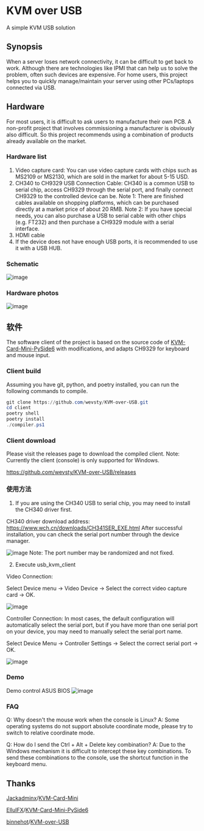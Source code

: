 # KVM over USB
A simple KVM USB solution


## Synopsis
When a server loses network connectivity, it can be difficult to get back to work. Although there are technologies like IPMI that can help us to solve the problem, often such devices are expensive.
For home users, this project helps you to quickly manage/maintain your server using other PCs/laptops connected via USB.


## Hardware
For most users, it is difficult to ask users to manufacture their own PCB.
A non-profit project that involves commissioning a manufacturer is obviously also difficult.
So this project recommends using a combination of products already available on the market.


### Hardware list
1. Video capture card: You can use video capture cards with chips such as MS2109 or MS2130, which are sold in the market for about 5-15 USD.
2. CH340 to CH9329 USB Connection Cable: CH340 is a common USB to serial chip, access CH9329 through the serial port, and finally connect CH9329 to the controlled device can be.
Note 1: There are finished cables available on shopping platforms, which can be purchased directly at a market price of about 20 RMB.
Note 2: If you have special needs, you can also purchase a USB to serial cable with other chips (e.g. FT232) and then purchase a CH9329 module with a serial interface.
3. HDMI cable
4. If the device does not have enough USB ports, it is recommended to use it with a USB HUB.


### Schematic
![image](https://github.com/wevsty/KVM-over-USB/blob/main/document/connection_schematic.svg)

### Hardware photos
![image](https://github.com/wevsty/KVM-over-USB/blob/main/document/hardware_photos.jpg)

## 软件
The software client of the project is based on the source code of [KVM-Card-Mini-PySide6](https://github.com/ElluIFX/KVM-Card-Mini-PySide6) with modifications, and adapts CH9329 for keyboard and mouse input.


### Client build

Assuming you have git, python, and poetry installed, you can run the following commands to compile.
```powershell
git clone https://github.com/wevsty/KVM-over-USB.git
cd client
poetry shell
poetry install
./compiler.ps1
```


### Client download

Please visit the releases page to download the compiled client.
Note: Currently the client (console) is only supported for Windows.

https://github.com/wevsty/KVM-over-USB/releases


### 使用方法

1. If you are using the CH340 USB to serial chip, you may need to install the CH340 driver first.

CH340 driver download address: https://www.wch.cn/downloads/CH341SER_EXE.html
After successful installation, you can check the serial port number through the device manager.

![image](https://github.com/wevsty/KVM-over-USB/blob/main/document/device_manager_port.png)
Note: The port number may be randomized and not fixed.

2. Execute usb_kvm_client

Video Connection:

Select Device menu -> Video Device -> Select the correct video capture card -> OK.

![image](https://github.com/wevsty/KVM-over-USB/blob/main/document/video_device_setup.png)

Controller Connection:
In most cases, the default configuration will automatically select the serial port, but if you have more than one serial port on your device, you may need to manually select the serial port name.

Select Device Menu -> Controller Settings -> Select the correct serial port -> OK.

![image](https://github.com/wevsty/KVM-over-USB/blob/main/document/controller_device_setup.png)

### Demo

Demo control ASUS BIOS
![image](https://github.com/wevsty/KVM-over-USB/blob/main/document/demo_control_bios.gif)

### FAQ

Q: Why doesn't the mouse work when the console is Linux?
A: Some operating systems do not support absolute coordinate mode, please try to switch to relative coordinate mode.

Q: How do I send the Ctrl + Alt + Delete key combination?
A: Due to the Windows mechanism it is difficult to intercept these key combinations. To send these combinations to the console, use the shortcut function in the keyboard menu.

## Thanks

[Jackadminx](https://github.com/Jackadminx)/[KVM-Card-Mini](https://github.com/Jackadminx/KVM-Card-Mini)

[ElluIFX](https://github.com/ElluIFX)/[KVM-Card-Mini-PySide6](https://github.com/ElluIFX/KVM-Card-Mini-PySide6)

[binnehot](https://github.com/binnehot)/[KVM-over-USB](https://github.com/binnehot/KVM-over-USB)
